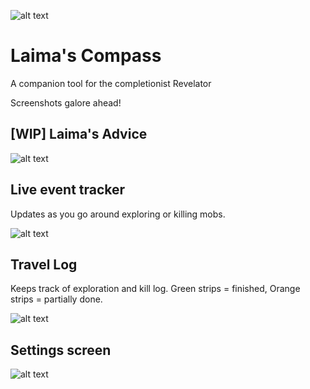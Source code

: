 ![alt text](http://i.imgur.com/bcJByZP.png "Interface Screenshot")

# Laima's Compass
A companion tool for the completionist Revelator

Screenshots galore ahead!

[WIP] Laima's Advice
---
![alt text](http://i.imgur.com/rKhfJsA.png "Interface Screenshot")


Live event tracker 
---
Updates as you go around exploring or killing mobs.

![alt text](http://i.imgur.com/Zuj2SgS.png "Interface Screenshot")


Travel Log
---
Keeps track of exploration and kill log. Green strips = finished, Orange strips = partially done.

![alt text](http://i.imgur.com/FdJ2kHQ.png "Interface Screenshot")

Settings screen
---

![alt text](http://i.imgur.com/93skPV7.png "Interface Screenshot")
